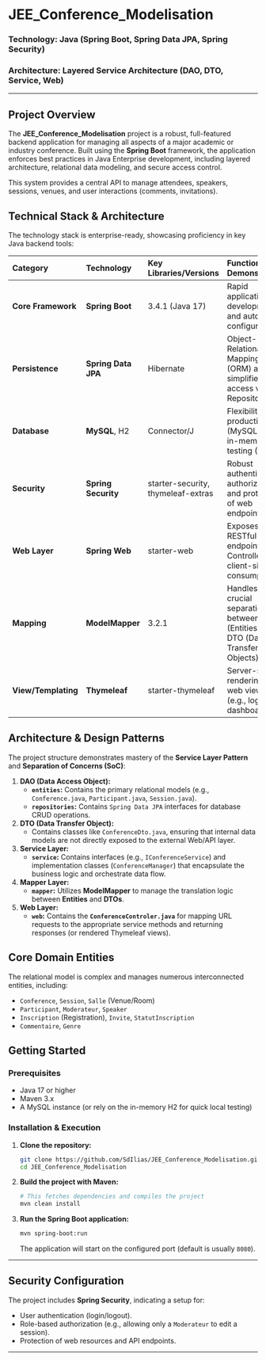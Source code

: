 #  JEE\_Conference\_Modelisation

###  **Technology:** Java (Spring Boot, Spring Data JPA, Spring Security)
###  **Architecture:** Layered Service Architecture (DAO, DTO, Service, Web)

---

##  Project Overview

The **JEE\_Conference\_Modelisation** project is a robust, full-featured backend application for managing all aspects of a major academic or industry conference. Built using the **Spring Boot** framework, the application enforces best practices in Java Enterprise development, including layered architecture, relational data modeling, and secure access control.

This system provides a central API to manage attendees, speakers, sessions, venues, and user interactions (comments, invitations).

##  Technical Stack & Architecture

The technology stack is enterprise-ready, showcasing proficiency in key Java backend tools:

| Category | Technology | Key Libraries/Versions | Functionality Demonstrated |
| :--- | :--- | :--- | :--- |
| **Core Framework** | **Spring Boot** | 3.4.1 (Java 17) | Rapid application development and auto-configuration. |
| **Persistence** | **Spring Data JPA** | Hibernate | Object-Relational Mapping (ORM) and simplified data access via Repositories. |
| **Database** | **MySQL**, H2 | Connector/J | Flexibility for production (MySQL) and in-memory testing (H2). |
| **Security** | **Spring Security** | starter-security, thymeleaf-extras | Robust authentication, authorization, and protection of web endpoints. |
| **Web Layer** | **Spring Web** | starter-web | Exposes RESTful endpoints via Controllers for client-side consumption. |
| **Mapping** | **ModelMapper** | 3.2.1 | Handles the crucial separation between DAO (Entities) and DTO (Data Transfer Objects). |
| **View/Templating** | **Thymeleaf** | starter-thymeleaf | Server-side rendering for web views (e.g., login, dashboard). |

##  Architecture & Design Patterns

The project structure demonstrates mastery of the **Service Layer Pattern** and **Separation of Concerns (SoC)**:

1.  **DAO (Data Access Object):**
    *   **`entities`:** Contains the primary relational models (e.g., `Conference.java`, `Participant.java`, `Session.java`).
    *   **`repositories`:** Contains `Spring Data JPA` interfaces for database CRUD operations.
2.  **DTO (Data Transfer Object):**
    *   Contains classes like `ConferenceDto.java`, ensuring that internal data models are not directly exposed to the external Web/API layer.
3.  **Service Layer:**
    *   **`service`:** Contains interfaces (e.g., `IConferenceService`) and implementation classes (`ConferenceManager`) that encapsulate the business logic and orchestrate data flow.
4.  **Mapper Layer:**
    *   **`mapper`:** Utilizes **ModelMapper** to manage the translation logic between **Entities** and **DTOs**.
5.  **Web Layer:**
    *   **`web`:** Contains the **`ConferenceControler.java`** for mapping URL requests to the appropriate service methods and returning responses (or rendered Thymeleaf views).

##  Core Domain Entities

The relational model is complex and manages numerous interconnected entities, including:
*   `Conference`, `Session`, `Salle` (Venue/Room)
*   `Participant`, `Moderateur`, `Speaker`
*   `Inscription` (Registration), `Invite`, `StatutInscription`
*   `Commentaire`, `Genre`

##  Getting Started

### Prerequisites

*   Java 17 or higher
*   Maven 3.x
*   A MySQL instance (or rely on the in-memory H2 for quick local testing)

### Installation & Execution

1.  **Clone the repository:**
    ```bash
    git clone https://github.com/SdIlias/JEE_Conference_Modelisation.git
    cd JEE_Conference_Modelisation
    ```

2.  **Build the project with Maven:**
    ```bash
    # This fetches dependencies and compiles the project
    mvn clean install
    ```

3.  **Run the Spring Boot application:**
    ```bash
    mvn spring-boot:run
    ```
    The application will start on the configured port (default is usually `8080`).

---

##  Security Configuration

The project includes **Spring Security**, indicating a setup for:
*   User authentication (login/logout).
*   Role-based authorization (e.g., allowing only a `Moderateur` to edit a session).
*   Protection of web resources and API endpoints.

***
